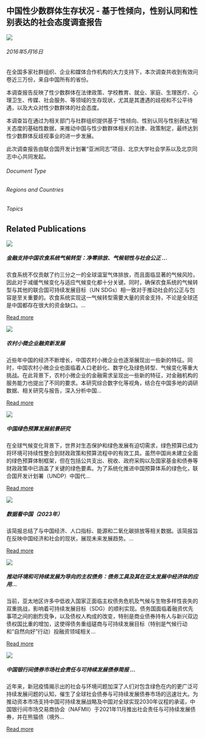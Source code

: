 ## 中国性少数群体生存状况 - 基于性倾向，性别认同和性别表达的社会态度调查报告

![](/sites/g/files/zskgke326/files/styles/publication_cover_image_mobile/public/migration/cn/UNDP-CH-SOGIE-launch-cover.PNG?itok=TFOBLhl6)

###### 2016年5月16日

在全国多家社群组织、企业和媒体合作机构的大力支持下，本次调查共收到有效问卷近三万份，来自中国所有的省份。

本调查报告反映了性少数群体在法律政策、学校教育、就业、家庭、生理医疗、心理卫生、传媒、社会服务、等领域的生存现状，尤其是其遭遇的歧视和不公平待遇，以及大众对性少数群体的社会态度。

本调查旨在通过为相关部门与社群组织提供基于“性倾向、性别认同与性别表达”相关态度的基础性数据，来推动中国与性少数群体相关的法律、政策制定，最终达到性少数群体反歧视事业的进一步发展。

此次调查报告由联合国开发计划署“亚洲同志”项目、北京大学社会学系以及北京同志中心共同发起。

###### Document Type

###### Regions and Countries

###### Topics

## Related Publications

![](/sites/g/files/zskgke326/files/styles/related_publication_small_screen_616_x_269_/public/2024-10/screenshot_2024-10-28_at_12.08.37_pm.png?h=4e13fb8e&itok=vEVcL0rJ)

##### 金融支持中国农食系统气候转型：净零排放、气候韧性与社会公正 ...

农食系统不仅贡献了约三分之一的全球温室气体排放，而且面临显著的气候风险，因此对于减缓气候变化与适应气候变化都十分关键。同时，确保农食系统的气候转型与其他的联合国可持续发展目标（UN SDGs）相一致对于推动社会的公正与包容是至关重要的。农食系统实现这一气候转型需要大量的资金支持，不论是全球还是中国都存在很大的资金缺口。...

[Read more](/zh/china/publications/jinrongzhichizhongguonongshixitongqihouzhuanxingjinglingpaifangqihourenxingyushehuigongzheng)

![](/sites/g/files/zskgke326/files/styles/related_publication_small_screen_616_x_269_/public/2024-06/screenshot_2024-06-26_at_11.26.27_am.png?h=419c88e8&itok=6ohoOiVx)

##### 农村小微企业融资新发展

近些年中国的经济不断增长，中国农村小微企业也逐渐展现出一些新的特征。同时，中国农村小微企业也面临着人口老龄化、数字化及绿色转型、气候变化等重大挑战。在此背景下，农村小微企业的金融需求呈现出一些新的特征，对金融机构的服务能力也提出了不同的要求。本研究综合数字化等视角，结合在中国多地的调研数据、相关研究与报告，深入分析中国...

[Read more](/zh/china/publications/nongcunxiaoweiqiyerongzixinfazhan)

![](/sites/g/files/zskgke326/files/styles/related_publication_small_screen_616_x_269_/public/2024-05/screenshot_2024-05-29_at_12.18.41_pm.png?h=ee153b61&itok=ZXY6hNM_)

##### 中国绿色预算发展前景研究

在全球气候变化背景下，世界对生态保护和绿色发展有迫切需求，绿色预算已成为将环境可持续性整合到财政政策和预算流程中的有效工具。虽然中国尚未建立全面的绿色预算体制框架，但在包括公共支出、税收、政府采购以及国家基金和债券等财政政策中已涵盖了关键的绿色要素。为了系统化推进中国预算体系的绿色化，联合国开发计划署（UNDP）中国代...

[Read more](/zh/china/publications/zhongguoluseyusuanfazhanqianjingyanjiu)

![](/sites/g/files/zskgke326/files/styles/related_publication_small_screen_616_x_269_/public/2024-03/screen_shot_2024-03-14_at_11.54.29_am.png?h=492113c2&itok=ucqFuII5)

##### 数据看中国（2023年）

该简报总结了与中国经济、人口指标、能源和二氧化碳排放等相关数据。该简报旨在反映中国经济和社会的现状，展现未来发展趋势。...

[Read more](/zh/china/publications/shujukanzhongguo2023nian-0)

![](/sites/g/files/zskgke326/files/styles/related_publication_small_screen_616_x_269_/public/2023-07/undp-rbap-reorienting-debts_0.jpg?h=3385abbb&itok=QdcITml_)

##### 推动环境和可持续发展为导向的主权债务：债务工具及其在亚太发展中经济体的应用...

当前，亚太地区许多中低收入国家正面临主权债务危机及气候与生物多样性丧失的双重挑战，影响着可持续发展目标（SDG）的顺利实现。债务国面临着融资优先事项之间的剧烈竞争，以及债权人构成的改变，特别是商业债券持有人与新兴双边债权国比重的增加，这使得债务重组磋商与可持续发展目标（特别是气候行动和“自然向好”行动）投融资领域相关...

[Read more](/zh/china/publications/tuidonghuanjinghekechixufazhanweidaoxiangdezhuquanzhaiwu-zhaiwugongjujiqizaiyataifazhanzhongjingjitideyingyong)

![](/sites/g/files/zskgke326/files/styles/related_publication_small_screen_616_x_269_/public/2022-12/CN_publication_20221226%C2%A0.jpg?h=3af9cf60&itok=8QwNhrVu)

##### 中国银行间债券市场社会责任与可持续发展债券简报 ...

近年来，新冠疫情揭示出的社会与环境问题加深了人们对包含绿色在内的更广泛可持续发展问题的认知，催生了全球社会债券与可持续发展债券市场的迅速壮大。为推动资本市场支持中国可持续发展战略及中国对全球实现2030年议程的承诺，中国银行间市场交易商协会（NAFMII）于2021年11月推出社会责任与可持续发展债券，并在熊猫债（境外...

[Read more](/zh/china/publications/zhongguoyinxingjianzhaiquanshichangshehuizerenyukechixufazhanzhaiquanjianbao)
